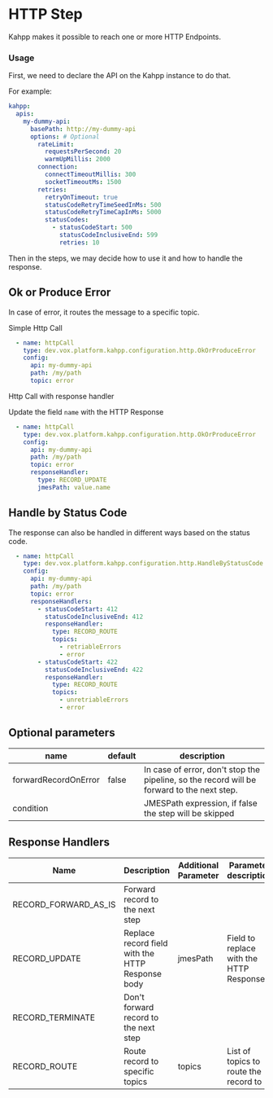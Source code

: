 # HTTP Step

Kahpp makes it possible to reach one or more HTTP Endpoints.  

### Usage

First, we need to declare the API on the Kahpp instance to do that.

For example:
```yaml
kahpp:
  apis:
    my-dummy-api:
      basePath: http://my-dummy-api
      options: # Optional
        rateLimit:
          requestsPerSecond: 20
          warmUpMillis: 2000
        connection:
          connectTimeoutMillis: 300
          socketTimeoutMs: 1500
        retries:
          retryOnTimeout: true
          statusCodeRetryTimeSeedInMs: 500
          statusCodeRetryTimeCapInMs: 5000
          statusCodes:
            - statusCodeStart: 500
              statusCodeInclusiveEnd: 599
              retries: 10
```
Then in the steps, we may decide how to use it and how to handle the response.

## Ok or Produce Error
In case of error, it routes the message to a specific topic.

Simple Http Call
```yaml
  - name: httpCall
    type: dev.vox.platform.kahpp.configuration.http.OkOrProduceError
    config:
      api: my-dummy-api
      path: /my/path
      topic: error
```

Http Call with response handler

Update the field `name` with the HTTP Response
```yaml
  - name: httpCall
    type: dev.vox.platform.kahpp.configuration.http.OkOrProduceError
    config:
      api: my-dummy-api
      path: /my/path
      topic: error
      responseHandler:
        type: RECORD_UPDATE
        jmesPath: value.name
```

## Handle by Status Code
The response can also be handled in different ways based on the status code.

```yaml
  - name: httpCall
    type: dev.vox.platform.kahpp.configuration.http.HandleByStatusCode
    config:
      api: my-dummy-api
      path: /my/path
      topic: error
      responseHandlers:
        - statusCodeStart: 412
          statusCodeInclusiveEnd: 412
          responseHandler:
            type: RECORD_ROUTE
            topics:
              - retriableErrors
              - error
        - statusCodeStart: 422
          statusCodeInclusiveEnd: 422
          responseHandler:
            type: RECORD_ROUTE
            topics:
              - unretriableErrors
              - error
```

## Optional parameters

| name                 | default | description                                                                                |
|----------------------|---------|--------------------------------------------------------------------------------------------|
| forwardRecordOnError | false   | In case of error, don't stop the pipeline, so the record will be forward to the next step. |
| condition            |         | JMESPath expression, if false the step will be skipped                                     |

## Response Handlers

| Name                 | Description                                      | Additional Parameter | Parameter description                   |
|----------------------|--------------------------------------------------|----------------------|-----------------------------------------|
| RECORD_FORWARD_AS_IS | Forward record to the next step                  |                      |                                         |
| RECORD_UPDATE        | Replace record field with the HTTP Response body | jmesPath             | Field to replace with the HTTP Response |
| RECORD_TERMINATE     | Don't forward record to the next step            |                      |                                         |
| RECORD_ROUTE         | Route record to specific topics                  | topics               | List of topics to route the record to   |
